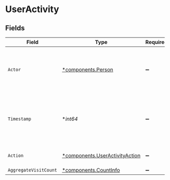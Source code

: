 # UserActivity


## Fields

| Field                                                                           | Type                                                                            | Required                                                                        | Description                                                                     | Example                                                                         |
| ------------------------------------------------------------------------------- | ------------------------------------------------------------------------------- | ------------------------------------------------------------------------------- | ------------------------------------------------------------------------------- | ------------------------------------------------------------------------------- |
| `Actor`                                                                         | [*components.Person](../../models/components/person.md)                         | :heavy_minus_sign:                                                              | N/A                                                                             | {<br/>"name": "George Clooney",<br/>"obfuscatedId": "abc123"<br/>}              |
| `Timestamp`                                                                     | **int64*                                                                        | :heavy_minus_sign:                                                              | Unix timestamp of the activity (in seconds since epoch UTC).                    |                                                                                 |
| `Action`                                                                        | [*components.UserActivityAction](../../models/components/useractivityaction.md) | :heavy_minus_sign:                                                              | The action for the activity                                                     |                                                                                 |
| `AggregateVisitCount`                                                           | [*components.CountInfo](../../models/components/countinfo.md)                   | :heavy_minus_sign:                                                              | N/A                                                                             |                                                                                 |
